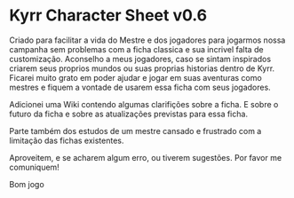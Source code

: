 # Kyrr Character Sheet v0.6

Criado para facilitar a vida do Mestre e dos jogadores para jogarmos nossa campanha sem problemas com a ficha classica e sua incrivel falta de customização.
Aconselho a meus jogadores, caso se sintam inspirados criarem seus proprios mundos ou suas proprias historias dentro de Kyrr. Ficarei muito grato em poder ajudar e jogar em suas aventuras como mestres e fiquem a vontade de usarem essa ficha com seus jogadores.

Adicionei uma Wiki contendo algumas clarifições sobre a ficha. E sobre o futuro da ficha e sobre as atualizações previstas para essa ficha.

Parte também dos estudos de um mestre cansado e frustrado com a limitação das fichas existentes.

Aproveitem, e se acharem algum erro, ou tiverem sugestões. Por favor me comuniquem!

Bom jogo
